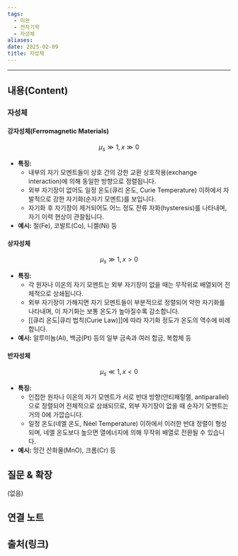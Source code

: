 ```yaml
---
tags:
  - 미완
  - 전자기학
  - 자성체
aliases: 
date: 2025-02-09
title: 자성체
---
```


---

## 내용(Content)

### 자성체

#### 강자성체(Ferromagnetic Materials)

$$\mu_{s} \gg 1, x \gg 0$$

- **특징:**
	- 내부의 자기 모멘트들이 상호 간의 강한 교환 상호작용(exchange interaction)에 의해 동일한 방향으로 정렬됩니다.
	- 외부 자기장이 없어도 일정 온도(큐리 온도, Curie Temperature) 이하에서 자발적으로 강한 자기화(순자기 모멘트)를 보입니다.
	- 자기화 후 자기장이 제거되어도 어느 정도 잔류 자화(hysteresis)를 나타내며, 자기 이력 현상이 관찰됩니다.
- **예시:** 철(Fe), 코발트(Co), 니켈(Ni) 등

#### 상자성체

$$
\mu_{s} \gg 1, x > 0
$$
- **특징:**
    - 각 원자나 이온의 자기 모멘트는 외부 자기장이 없을 때는 무작위로 배열되어 전체적으로 상쇄됩니다.
    - 외부 자기장이 가해지면 자기 모멘트들이 부분적으로 정렬되어 약한 자기화를 나타내며, 이 자기화는 보통 온도가 높아질수록 감소합니다.
    - [[큐리 온도|큐리 법칙(Curie Law)]]에 따라 자기화 정도가 온도의 역수에 비례합니다.
- **예시:** 알루미늄(Al), 백금(Pt) 등의 일부 금속과 여러 합금, 복합체 등

#### 반자성체

$$
\mu_{s} \ll 1, x < 0
$$

- **특징:**
    - 인접한 원자나 이온의 자기 모멘트가 서로 반대 방향(안티패럴랠, antiparallel)으로 정렬되어 전체적으로 상쇄되므로, 외부 자기장이 없을 때 순자기 모멘트는 거의 0에 가깝습니다.
    - 일정 온도(네엘 온도, Néel Temperature) 이하에서 이러한 반대 정렬이 형성되며, 네엘 온도보다 높으면 열에너지에 의해 무작위 배열로 전환될 수 있습니다.
- **예시:** 망간 산화물(MnO), 크롬(Cr) 등

## 질문 & 확장

(없음)

## 연결 노트

## 출처(링크)





